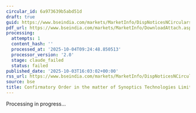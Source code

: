 ```yaml
---
circular_id: 6a973639b5abd51d
draft: true
guid: https://www.bseindia.com/markets/MarketInfo/DispNoticesNCirculars.aspx?Noticeid={E38EC532-142B-41F0-92AE-EE9B99A683A8}&noticeno=20251003-62&dt=10/03/2025&icount=62&totcount=73&flag=0
pdf_url: https://www.bseindia.com/markets/MarketInfo/DownloadAttach.aspx?id=20251003-62&attachedId=8dc05a2b-dd95-44eb-8077-c65a368bb7ae
processing:
  attempts: 1
  content_hash: ''
  processed_at: '2025-10-04T09:24:48.850513'
  processor_version: '2.0'
  stage: claude_failed
  status: failed
published_date: '2025-10-03T16:03:02+00:00'
rss_url: https://www.bseindia.com/markets/MarketInfo/DispNoticesNCirculars.aspx?Noticeid={E38EC532-142B-41F0-92AE-EE9B99A683A8}&noticeno=20251003-62&dt=10/03/2025&icount=62&totcount=73&flag=0
source: bse
title: Confirmatory Order in the matter of Synoptics Technologies Limited
---
```


Processing in progress...